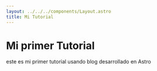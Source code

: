 ```yaml
---
layout: ../../../components/Layout.astro
title: Mi Tutorial
---
```

# Mi primer Tutorial
este es mi primer tutorial usando blog desarrollado en Astro